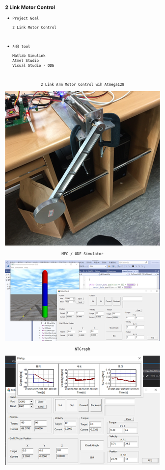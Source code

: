 ### 2 Link Motor Control

- `Project Goal`

      2 Link Motor Control

<br>

- `사용 tool`

      Matlab Simulink
      Atmel Studio  
      Visual Studio - ODE

<br>

<div align="center">

`2 Link Arm Motor Control wih Atmega128`  

![img_3.png](img/img_3.png)

`MFC / ODE Simulator`

![img.png](img/img.png)

`NTGraph` 

![img_1.png](img/img_1.png)

</div>